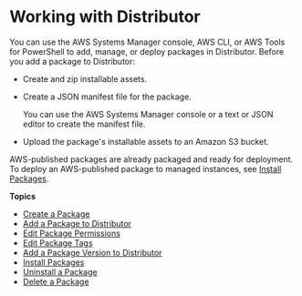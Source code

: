 # Working with Distributor<a name="distributor-working-with"></a>

You can use the AWS Systems Manager console, AWS CLI, or AWS Tools for PowerShell to add, manage, or deploy packages in Distributor\. Before you add a package to Distributor:
+ Create and zip installable assets\.
+ Create a JSON manifest file for the package\.

  You can use the AWS Systems Manager console or a text or JSON editor to create the manifest file\.
+ Upload the package's installable assets to an Amazon S3 bucket\.

AWS\-published packages are already packaged and ready for deployment\. To deploy an AWS\-published package to managed instances, see [Install Packages](distributor-working-with-packages-deploy.md)\.

**Topics**
+ [Create a Package](distributor-working-with-packages-create.md)
+ [Add a Package to Distributor](distributor-working-with-packages-add.md)
+ [Edit Package Permissions](distributor-working-with-packages-ep.md)
+ [Edit Package Tags](distributor-working-with-packages-tags.md)
+ [Add a Package Version to Distributor](distributor-working-with-packages-version.md)
+ [Install Packages](distributor-working-with-packages-deploy.md)
+ [Uninstall a Package](distributor-working-with-packages-uninstall.md)
+ [Delete a Package](distributor-working-with-packages-dpkg.md)